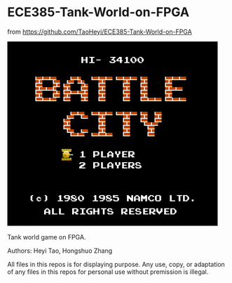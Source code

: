 # ECE385-Tank-World-on-FPGA
from https://github.com/TaoHeyi/ECE385-Tank-World-on-FPGA

![TankWorld](https://github.com/suisuisi/FPGAandGames/blob/main/TankWorld/Tank-World-on-FPGA/final_project/385_final/test.png?raw=true "TankWorld")

Tank world game on FPGA. 

Authors: Heyi Tao, Hongshuo Zhang

All files in this repos is for displaying purpose. Any use, copy, or adaptation of any files in this repos for personal use without premission is illegal.
